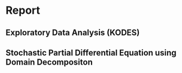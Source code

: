 # Report #
## Exploratory Data Analysis (KODES) ##
## Stochastic Partial Differential Equation using Domain Decompositon ##
